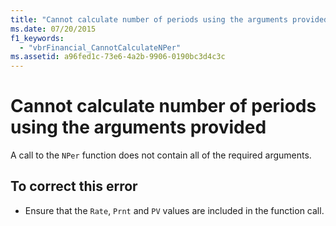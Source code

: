 ```yaml
---
title: "Cannot calculate number of periods using the arguments provided"
ms.date: 07/20/2015
f1_keywords: 
  - "vbrFinancial_CannotCalculateNPer"
ms.assetid: a96fed1c-73e6-4a2b-9906-0190bc3d4c3c
---
```

# Cannot calculate number of periods using the arguments provided
A call to the `NPer` function does not contain all of the required arguments.  
  
## To correct this error  
  
- Ensure that the `Rate`, `Prnt` and `PV` values are included in the function call.
